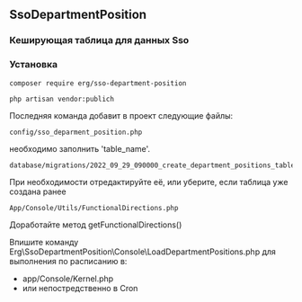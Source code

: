## SsoDepartmentPosition ###

### Кеширующая таблица для данных Sso ###

### Установка ###

```
composer require erg/sso-department-position

php artisan vendor:publich

```

Последняя команда добавит в проект следующие файлы:

```
config/sso_deparment_position.php
```

необходимо заполнить 'table_name'.

```
database/migrations/2022_09_29_090000_create_department_positions_table.php
```

При необходимости отредактируйте её, или уберите, если таблица уже создана ранее

```
App/Console/Utils/FunctionalDirections.php
```

Доработайте метод getFunctionalDirections()

Впишите команду Erg\SsoDepartmentPosition\Console\LoadDepartmentPositions.php для выполнения по расписанию в:
* app/Console/Kernel.php
* или непостредственно в Cron


